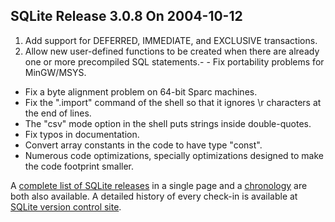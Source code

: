 ## SQLite Release 3\.0\.8 On 2004\-10\-12

1. Add support for DEFERRED, IMMEDIATE, and EXCLUSIVE transactions.
2. Allow new user\-defined functions to be created when there are
already one or more precompiled SQL statements.- - Fix portability problems for MinGW/MSYS.
- Fix a byte alignment problem on 64\-bit Sparc machines.
- Fix the ".import" command of the shell so that it ignores \\r
characters at the end of lines.
- The "csv" mode option in the shell puts strings inside double\-quotes.
- Fix typos in documentation.
- Convert array constants in the code to have type "const".
- Numerous code optimizations, specially optimizations designed to
make the code footprint smaller.



A [complete list of SQLite releases](../changes.html)
 in a single page and a [chronology](../chronology.html) are both also available.
 A detailed history of every
 check\-in is available at
 [SQLite version control site](https://www.sqlite.org/src/timeline).


